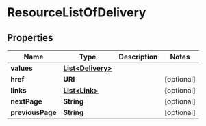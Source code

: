 

# ResourceListOfDelivery


## Properties

Name | Type | Description | Notes
------------ | ------------- | ------------- | -------------
**values** | [**List&lt;Delivery&gt;**](Delivery.md) |  | 
**href** | **URI** |  |  [optional]
**links** | [**List&lt;Link&gt;**](Link.md) |  |  [optional]
**nextPage** | **String** |  |  [optional]
**previousPage** | **String** |  |  [optional]



